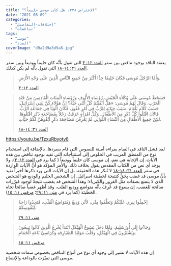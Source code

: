 ```yaml
---
title: "الإعتراض ٢٣٨، هل كان موسى حليماً؟"
date: "2021-08-09"
categories: 
  - "إختلافات-التفاصيل"
  - "تناقضات"
tags: 
  - "موسى"
  - "العدد"
coverImage: "d9a2d9a3d9a8.jpg"
---
```


يعتقد الناقد بوجود تناقض بين سفر [العدد ١٢: ٣](https://my.bible.com/bible/101/NUM.12.3) التي تقول بأنَّه كان حليماً ووديعاً وبين سفر [العدد ٣١: ١٤-١٨](https://my.bible.com/bible/101/NUM.31.14-18) التي تقول بأنَّه لم يكن كذلك.

> وَأَمَّا الرَّجُلُ مُوسَى فَكَانَ حَلِيمًا جِدًّا أَكْثَرَ مِنْ جَمِيعِ النَّاسِ الَّذِينَ عَلَى وَجْهِ الأَرْضِ.
> 
> [العدد ١٢: ٣](https://my.bible.com/bible/101/NUM.12.3)

> فَسَخَطَ مُوسَى عَلَى وُكَلاَءِ الْجَيْشِ، رُؤَسَاءِ الأُلُوفِ وَرُؤَسَاءِ الْمِئَاتِ الْقَادِمِينَ مِنْ جُنْدِ الْحَرْبِ. وَقَالَ لَهُمْ مُوسَى: «هَلْ أَبْقَيْتُمْ كُلَّ أُنْثَى حَيَّةً؟ إِنَّ هؤُلاَءِ كُنَّ لِبَنِي إِسْرَائِيلَ، حَسَبَ كَلاَمِ بَلْعَامَ، سَبَبَ خِيَانَةٍ لِلرَّبِّ فِي أَمْرِ فَغُورَ، فَكَانَ الْوَبَأُ فِي جَمَاعَةِ الرَّبِّ. فَالآنَ اقْتُلُوا كُلَّ ذَكَرٍ مِنَ الأَطْفَالِ. وَكُلَّ امْرَأَةٍ عَرَفَتْ رَجُلاً بِمُضَاجَعَةِ ذَكَرٍ اقْتُلُوهَا. لكِنْ جَمِيعُ الأَطْفَالِ مِنَ النِّسَاءِ اللَّوَاتِي لَمْ يَعْرِفْنَ مُضَاجَعَةَ ذَكَرٍ أَبْقُوهُنَّ لَكُمْ حَيَّاتٍ.
> 
> [العدد ٣١: ١٤-١٨](https://my.bible.com/bible/101/NUM.31.14-18)

https://youtu.be/TzxuRbyoty8

لقد فشل الناقد في القيام بقراءة أمينة للنصوص التي قام بسردها، بالإضافة إلى استخدام نوع من المنطق المريب في الخلوص إلى استنتاجاته التي تفيد بوجود تناقض بين هذه الآيات. إن الإجابة هي نعم، إن موسى كان حليماً ووديعاً ( كما يرد في [العدد ١٢: ٣](https://my.bible.com/bible/101/NUM.12.3)). ولا يوجد أي نص من الكتاب المقدس يقول بخلاف ذلك. والأمر المؤكد هو أنَّ الآيات الواردة في سفر [العدد ٣١: ١٤-١٨](https://my.bible.com/bible/101/NUM.31.14-18) لا تُنكر هذه الحقيقة. بل إن الآيات التي ورد ذكرها أخيراً تفيد بأنَّ موسى قد غضب بِحَقٍّ كنتيجة لخطيئة اسرائيل. إن الشخص الحليم والوديع هو الشخص الذي لا يتمتع بصفات مثل الغرور والكبرياء؛ وهذا الشخص قد يغضب نتيجةً لوجود مُبرّرات صالحة للغضب. إن يسوع قد عُرِفَ بأنَّه متواضع ووديع القلب، وقد أظهر غضباً صالحاً تجاه الخطيئة (كما يرد في [متى ١١: ٢٩](https://my.bible.com/bible/101/MAT.11.29)؛ [مرقس ١١: ١٥](https://my.bible.com/bible/101/MRK.11.15)).

> اِحْمِلُوا نِيرِي عَلَيْكُمْ وَتَعَلَّمُوا مِنِّي، لأَنِّي وَدِيعٌ وَمُتَوَاضِعُ الْقَلْبِ، فَتَجِدُوا رَاحَةً لِنُفُوسِكُمْ.
> 
> [متى ١١: ٢٩](https://my.bible.com/bible/101/MAT.11.29)

> وَجَاءُوا إِلَى أُورُشَلِيمَ. وَلَمَّا دَخَلَ يَسُوعُ الْهَيْكَلَ ابْتَدَأَ يُخْرِجُ الَّذِينَ كَانُوا يَبِيعُونَ وَيَشْتَرُونَ فِي الْهَيْكَلِ، وَقَلَّبَ مَوَائِدَ الصَّيَارِفَةِ وَكَرَاسِيَّ بَاعَةِ الْحَمَامِ.
> 
> [مرقس ١١: ١٥](https://my.bible.com/bible/101/MRK.11.15)

إن هذه الآيات لا تشير إلى وجود أي نوع من أنواع التناقض بخصوص سمات شخصية موسى التي تميّزت بالوداعة والإتضاع.
